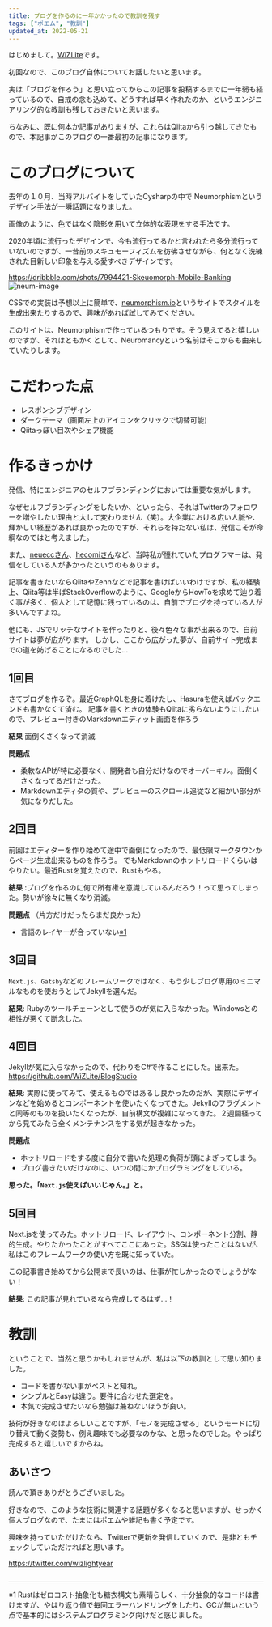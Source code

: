 ```yaml
---
title: ブログを作るのに一年かかったので教訓を残す
tags: ["ポエム", "教訓"]
updated_at: 2022-05-21
---
```


はじめまして。[WiZLite](/profile)です。

初回なので、このブログ自体についてお話したいと思います。

実は「ブログを作ろう」と思い立ってからこの記事を投稿するまでに一年弱も経っているので、自戒の念も込めて、どうすれば早く作れたのか、というエンジニアリング的な教訓も残しておきたいと思います。

ちなみに、既に何本か記事がありますが、これらはQiitaから引っ越してきたもので、本記事がこのブログの一番最初の記事になります。

# このブログについて
去年の１０月、当時アルバイトをしていたCysharpの中で Neumorphismというデザイン手法が一瞬話題になりました。

画像のように、色ではなく陰影を用いて立体的な表現をする手法です。

2020年頃に流行ったデザインで、今も流行ってるかと言われたら多分流行っていないのですが、一昔前のスキュモーフィズムを彷彿させながら、何となく洗練された目新しい印象を与える愛すべきデザインです。

https://dribbble.com/shots/7994421-Skeuomorph-Mobile-Banking
![neum-image](https://cdn.dribbble.com/users/517584/screenshots/7994421/media/400e0acd9cacd671a584a49ee566ac4c.png?compress=1&resize=1200x900&vertical=top)

CSSでの実装は予想以上に簡単で、[neumorphism.io](https://neumorphism.io/#e0e0e0)というサイトでスタイルを生成出来たりするので、興味があれば試してみてください。

このサイトは、Neumorphismで作っているつもりです。そう見えてると嬉しいのですが、それはともかくとして、Neuromancyという名前はそこからも由来していたりします。

# こだわった点
- レスポンシブデザイン
- ダークテーマ（画面左上のアイコンをクリックで切替可能)
- Qiitaっぽい目次やシェア機能

# 作るきっかけ
発信、特にエンジニアのセルフブランディングにおいては重要な気がします。

なぜセルフブランディングをしたいか、といったら、それはTwitterのフォロワーを増やしたい理由と大して変わりません（笑）。大企業における広い人脈や、輝かしい経歴があれば良かったのですが、それらを持たない私は、発信こそが命綱なのではと考えました。

また、[neueccさん](https://twitter.com/neuecc)、[hecomiさん](https://tips.hecomi.com/)など、当時私が憧れていたプログラマーは、発信をしている人が多かったというのもあります。

記事を書きたいならQiitaやZennなどで記事を書けばいいわけですが、私の経験上、Qiita等は半ばStackOverflowのように、GoogleからHowToを求めて辿り着く事が多く、個人として記憶に残っているのは、自前でブログを持っている人が多いんですよね。

他にも、JSでリッチなサイトを作ったりと、後々色々な事が出来るので、自前サイトは夢が広がります。
しかし、ここから広がった夢が、自前サイト完成までの道を妨げることになるのでした...

## 1回目
さてブログを作るぞ。最近GraphQLを身に着けたし、Hasuraを使えばバックエンドも書かなくて済む。
記事を書くときの体験もQiitaに劣らないようにしたいので、プレビュー付きのMarkdownエディット画面を作ろう

**結果**
面倒くさくなって消滅

**問題点**
- 柔軟なAPIが特に必要なく、開発者も自分だけなのでオーバーキル。面倒くさくなってるだけだった。
- Markdownエディタの質や、プレビューのスクロール追従など細かい部分が気になりだした。

## 2回目
前回はエディターを作り始めて途中で面倒になったので、最低限マークダウンからページ生成出来るものを作ろう。
でもMarkdownのホットリロードくらいはやりたい。最近Rustを覚えたので、Rustもやる。

**結果** :ブログを作るのに何で所有権を意識しているんだろう！って思ってしまった。勢いが徐々に無くなり消滅。

**問題点**
（片方だけだったらまだ良かった）
- 言語のレイヤーが合っていない[※1](#footnote-1)

## 3回目
`Next.js`、`Gatsby`などのフレームワークではなく、もう少しブログ専用のミニマルなものを使おうとしてJekyllを選んだ。

**結果**: Rubyのツールチェーンとして使うのが気に入らなかった。Windowsとの相性が悪くて断念した。

## 4回目
Jekyllが気に入らなかったので、代わりをC#で作ることにした。出来た。
https://github.com/WiZLite/BlogStudio

**結果**: 実際に使ってみて、使えるものではあるし良かったのだが、実際にデザインなどを始めるとコンポーネントを使いたくなってきた。Jekyllのフラグメントと同等のものを扱いたくなったが、自前構文が複雑になってきた。２週間経ってから見てみたら全くメンテナンスをする気が起きなかった。

**問題点**
- ホットリロードをする度に自分で書いた処理の負荷が頭によぎってしまう。
- ブログ書きたいだけなのに、いつの間にかプログラミングをしている。

**思った。「`Next.js`使えばいいじゃん。」と。**

## 5回目
Next.jsを使ってみた。ホットリロード、レイアウト、コンポーネント分割、静的生成。やりたかったことがすべてここにあった。SSGは使ったことはないが、私はこのフレームワークの使い方を既に知っていた。

この記事書き始めてから公開まで長いのは、仕事が忙しかったのでしょうがない！

**結果**: この記事が見れているなら完成してるはず...！


# 教訓
ということで、当然と思うかもしれませんが、私は以下の教訓として思い知りました。

- コードを書かない事がベストと知れ。
- シンプルとEasyは違う。要件に合わせた選定を。
- 本気で完成させたいなら勉強は兼ねないほうが良い。

技術が好きなのはよろしいことですが、「モノを完成させる」というモードに切り替えて動く姿勢も、例え趣味でも必要なのかな、と思ったのでした。やっぱり完成すると嬉しいですからね。


## あいさつ
読んで頂きありがとうございました。

好きなので、このような技術に関連する話題が多くなると思いますが、せっかく個人ブログなので、たまにはポエムや雑記も書く予定です。


興味を持っていただけたなら、Twitterで更新を発信していくので、是非ともチェックしていただければと思います。

https://twitter.com/wizlightyear

<hr style="margin-top: 2em">
<p id="footnote-1">※1 Rustはゼロコスト抽象化も糖衣構文も素晴らしく、十分抽象的なコードは書けますが、やはり返り値で毎回エラーハンドリングをしたり、GCが無いという点で基本的にはシステムプログラミング向けだと感じました。</p>